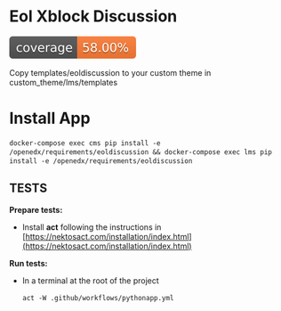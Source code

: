 # Eol Xblock Discussion

![Coverage Status](/coverage-badge.svg)

Copy templates/eoldiscussion to your custom theme in custom_theme/lms/templates

# Install App
```
docker-compose exec cms pip install -e /openedx/requirements/eoldiscussion && docker-compose exec lms pip install -e /openedx/requirements/eoldiscussion
```

## TESTS
**Prepare tests:**

- Install **act** following the instructions in [https://nektosact.com/installation/index.html](https://nektosact.com/installation/index.html)

**Run tests:**
- In a terminal at the root of the project
    ```
    act -W .github/workflows/pythonapp.yml
    ```
